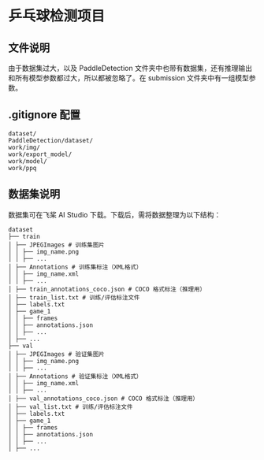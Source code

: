 # 乒乓球检测项目

## 文件说明

由于数据集过大，以及 PaddleDetection 文件夹中也带有数据集，还有推理输出和所有模型参数都过大，所以都被忽略了。在 submission 文件夹中有一组模型参数。

## .gitignore 配置
```
dataset/
PaddleDetection/dataset/
work/img/
work/export_model/
work/model/
work/ppq
```
## 数据集说明

数据集可在飞桨 AI Studio 下载。下载后，需将数据整理为以下结构：

```
dataset
├── train
│ ├── JPEGImages # 训练集图片
│ │ ├── img_name.png
│ │ ├── ...
│ ├── Annotations # 训练集标注（XML格式）
│ │ ├── img_name.xml
│ │ ├── ...
│ ├── train_annotations_coco.json # COCO 格式标注（推理用）
│ ├── train_list.txt # 训练/评估标注文件
│ ├── labels.txt
│ ├── game_1
│ │ ├── frames
│ │ ├── annotations.json
│ │ ├── ...
│ ├── ...
├── val
│ ├── JPEGImages # 验证集图片
│ │ ├── img_name.png
│ │ ├── ...
│ ├── Annotations # 验证集标注（XML格式）
│ │ ├── img_name.xml
│ │ ├── ...
│ ├── val_annotations_coco.json # COCO 格式标注（推理用）
│ ├── val_list.txt # 训练/评估标注文件
│ ├── labels.txt
│ ├── game_1
│ │ ├── frames
│ │ ├── annotations.json
│ │ ├── ...
│ ├── ...
```
